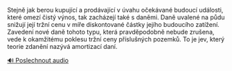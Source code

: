 
Stejně jak berou kupující a prodávající v úvahu očekávané budoucí události, které omezí čistý výnos, tak zacházejí také s daněmi. Daně uvalené na půdu snižují její tržní cenu v míře diskontované částky jejího budoucího zatížení. Zavedení nové daně tohoto typu, která pravděpodobně nebude zrušena, vede k okamžitému poklesu tržní ceny příslušných pozemků. To je jev, který teorie zdanění nazývá amortizací daní.

[🔊 Poslechnout audio](/data/7-paragraphs/audio/chapter_122/para_006-Stejn-jak-berou-kupujc-a-prodvajc-v-vahu-o.mp3)
